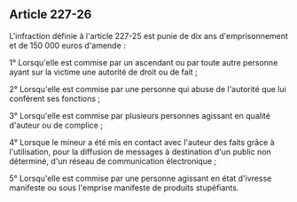 Article 227-26
----
L'infraction définie à l'article 227-25 est punie de dix ans d'emprisonnement et
de 150 000 euros d'amende :

1° Lorsqu'elle est commise par un ascendant ou par toute autre personne ayant
sur la victime une autorité de droit ou de fait ;

2° Lorsqu'elle est commise par une personne qui abuse de l'autorité que lui
confèrent ses fonctions ;

3° Lorsqu'elle est commise par plusieurs personnes agissant en qualité d'auteur
ou de complice ;

4° Lorsque le mineur a été mis en contact avec l'auteur des faits grâce à
l'utilisation, pour la diffusion de messages à destination d'un public non
déterminé, d'un réseau de communication électronique ;

5° Lorsqu'elle est commise par une personne agissant en état d'ivresse manifeste
ou sous l'emprise manifeste de produits stupéfiants.
